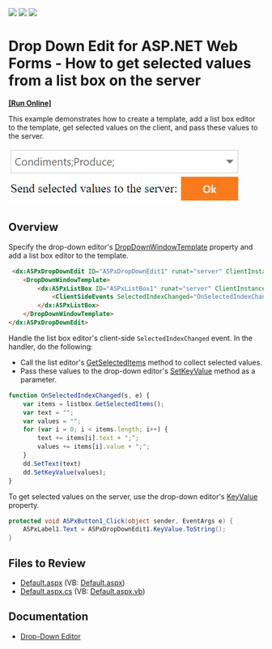 <!-- default badges list -->
![](https://img.shields.io/endpoint?url=https://codecentral.devexpress.com/api/v1/VersionRange/128530791/13.2.13%2B)
[![](https://img.shields.io/badge/Open_in_DevExpress_Support_Center-FF7200?style=flat-square&logo=DevExpress&logoColor=white)](https://supportcenter.devexpress.com/ticket/details/E2252)
[![](https://img.shields.io/badge/📖_How_to_use_DevExpress_Examples-e9f6fc?style=flat-square)](https://docs.devexpress.com/GeneralInformation/403183)
<!-- default badges end -->
# Drop Down Edit for ASP.NET Web Forms - How to get selected values from a list box on the server
<!-- run online -->
**[[Run Online]](https://codecentral.devexpress.com/128530791/)**
<!-- run online end -->

This example demonstrates how to create a template, add a list box editor to the template, get selected values on the client, and pass these values to the server.

![Selected Values](selectedValues.png)

## Overview

Specify the drop-down editor's [DropDownWindowTemplate](https://docs.devexpress.com/AspNet/DevExpress.Web.ASPxDropDownEdit.DropDownWindowTemplate) property and add a list box editor to the template.

```aspx
 <dx:ASPxDropDownEdit ID="ASPxDropDownEdit1" runat="server" ClientInstanceName="dd" >
    <DropDownWindowTemplate>
        <dx:ASPxListBox ID="ASPxListBox1" runat="server" ClientInstanceName="listbox" ...>
            <ClientSideEvents SelectedIndexChanged="OnSelectedIndexChanged" />
        </dx:ASPxListBox>
    </DropDownWindowTemplate>
</dx:ASPxDropDownEdit>
```

Handle the list box editor's client-side `SelectedIndexChanged` event. In the handler, do the following:

   * Call the list editor's [GetSelectedItems](https://docs.devexpress.com/AspNet/js-ASPxClientListBox.GetSelectedItems) method to collect selected values.
   * Pass these values to the drop-down editor's [SetKeyValue](https://docs.devexpress.com/AspNet/js-ASPxClientDropDownEdit.SetKeyValue(keyValue)) method as a parameter.


```js
function OnSelectedIndexChanged(s, e) {
    var items = listbox.GetSelectedItems();
    var text = "";
    var values = "";
    for (var i = 0; i < items.length; i++) {
        text += items[i].text + ";";
        values += items[i].value + ";";
    }
    dd.SetText(text)
    dd.SetKeyValue(values);
}
```

To get selected values on the server, use the drop-down editor's [KeyValue](https://docs.devexpress.com/AspNet/DevExpress.Web.ASPxDropDownEdit.KeyValue) property.

```csharp
protected void ASPxButton1_Click(object sender, EventArgs e) {
    ASPxLabel1.Text = ASPxDropDownEdit1.KeyValue.ToString();
}
```

## Files to Review

* [Default.aspx](./CS/Default.aspx) (VB: [Default.aspx](./VB/Default.aspx))
* [Default.aspx.cs](./CS/Default.aspx.cs) (VB: [Default.aspx.vb](./VB/Default.aspx.vb))

## Documentation

* [Drop-Down Editor](https://docs.devexpress.com/AspNet/11655/components/data-editors/dropdownedit)
